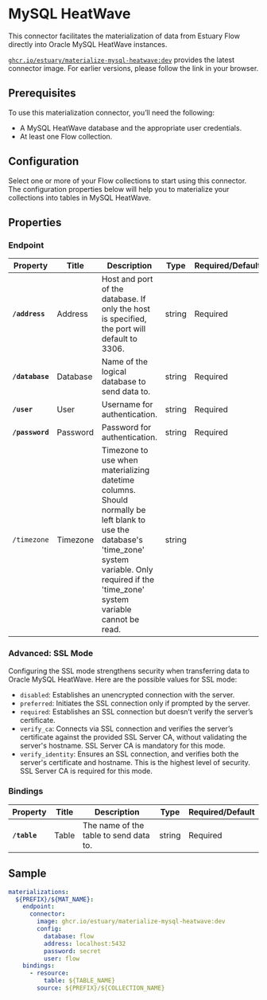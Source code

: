 # MySQL HeatWave

This connector facilitates the materialization of data from Estuary Flow directly into Oracle MySQL HeatWave instances.

[`ghcr.io/estuary/materialize-mysql-heatwave:dev`](https://github.com/estuary/connectors/pkgs/container/materialize-mysql-heatwave) provides the latest connector image. For earlier versions, please follow the link in your browser.

## Prerequisites
To use this materialization connector, you’ll need the following:

- A MySQL HeatWave database and the appropriate user credentials.
- At least one Flow collection.

## Configuration
Select one or more of your Flow collections to start using this connector. The configuration properties below will help you to materialize your collections into tables in MySQL HeatWave.

## Properties

### Endpoint

| Property                | Title              | Description                                | Type   | Required/Default       |
|-------------------------|--------------------|--------------------------------------------|--------|------------------------|
| **`/address`**         | Address           | Host and port of the database. If only the host is specified, the port will default to 3306.    | string | Required               |
| **`/database`**         | Database           | Name of the logical database to send data to.  | string | Required               |
| **`/user`**         | User           | Username for authentication.               | string | Required               |
| **`/password`**         | Password           | Password for authentication.               | string | Required               |
| `/timezone`                 | Timezone               | Timezone to use when materializing datetime columns. Should normally be left blank to use the database's 'time_zone' system variable. Only required if the 'time_zone' system variable cannot be read.  | string |                  |

### Advanced: SSL Mode
Configuring the SSL mode strengthens security when transferring data to Oracle MySQL HeatWave. Here are the possible values for SSL mode:

- `disabled`: Establishes an unencrypted connection with the server.
- `preferred`: Initiates the SSL connection only if prompted by the server.
- `required`: Establishes an SSL connection but doesn’t verify the server’s certificate.
- `verify_ca`: Connects via SSL connection and verifies the server’s certificate against the provided SSL Server CA, without validating the server's hostname. SSL Server CA is mandatory for this mode.
- `verify_identity`: Ensures an SSL connection, and verifies both the server's certificate and hostname. This is the highest level of security. SSL Server CA is required for this mode.

### Bindings

| Property                | Title              | Description                                | Type   | Required/Default       |
|-------------------------|--------------------|--------------------------------------------|--------|------------------------|
| **`/table`**            | Table              | The name of the table to send data to.     | string | Required               |



## Sample

```yaml
materializations:
  ${PREFIX}/${MAT_NAME}:
    endpoint:
      connector:
        image: ghcr.io/estuary/materialize-mysql-heatwave:dev
        config:
          database: flow
          address: localhost:5432
          password: secret
          user: flow
    bindings:
      - resource:
          table: ${TABLE_NAME}
        source: ${PREFIX}/${COLLECTION_NAME}
```

